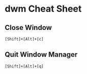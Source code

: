 dwm Cheat Sheet
================================
Close Window
-------------
    [Shift]+[Alt]+[c]
Quit Window Manager
-------------
    [Shift]+[Alt]+[q]

